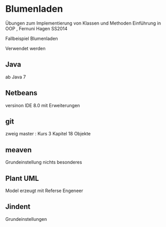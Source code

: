 Blumenladen
===========

Übungen zum Implementierung von Klassen und Methoden
Einführung in OOP , Fernuni Hagen SS2014 

Fallbeispiel Blumenladen

Verwendet werden
 
Java
----
ab Java 7

Netbeans
--------
versinon IDE 8.0 mit Erweiterungen

git
---
zweig master  :
Kurs 3 Kapitel 18 Objekte

meaven
------
Grundeinstellung nichts besonderes

Plant UML
---------
Model erzeugt mit Referse Engeneer


Jindent
-------
Grundeinstellungen
